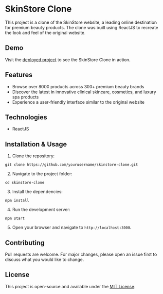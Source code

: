 # SkinStore Clone

This project is a clone of the SkinStore website, a leading online destination for premium beauty products. The clone was built using ReactJS to recreate the look and feel of the original website.

## Demo

Visit the [deployed project](https://sephora-com.netlify.app/index.html) to see the SkinStore Clone in action.

## Features

- Browse over 8000 products across 300+ premium beauty brands
- Discover the latest in innovative clinical skincare, cosmetics, and luxury spa products
- Experience a user-friendly interface similar to the original website

## Technologies

- ReactJS

## Installation & Usage

1. Clone the repository:

```git clone https://github.com/yourusername/skinstore-clone.git```

2. Navigate to the project folder:

```cd skinstore-clone```


3. Install the dependencies:

```npm install```


4. Run the development server:

```npm start```


5. Open your browser and navigate to `http://localhost:3000`.

## Contributing

Pull requests are welcome. For major changes, please open an issue first to discuss what you would like to change.

## License

This project is open-source and available under the [MIT License](https://choosealicense.com/licenses/mit/).
